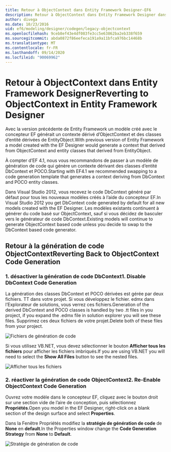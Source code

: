 ```yaml
---
title: Retour à ObjectContext dans Entity Framework Designer-EF6
description: Retour à ObjectContext dans Entity Framework Designer dans Entity Framework 6
author: divega
ms.date: 10/23/2016
uid: ef6/modeling/designer/codegen/legacy-objectcontext
ms.openlocfilehash: 9ceb8ef43e4df083fe3cc5e63862ba2eb338f659
ms.sourcegitcommit: abda0872f86eefeca191a9a11bfca976bc14468b
ms.translationtype: MT
ms.contentlocale: fr-FR
ms.lasthandoff: 09/14/2020
ms.locfileid: "90069962"
---
```

# <a name="reverting-to-objectcontext-in-entity-framework-designer"></a><span data-ttu-id="2d8bb-103">Retour à ObjectContext dans Entity Framework Designer</span><span class="sxs-lookup"><span data-stu-id="2d8bb-103">Reverting to ObjectContext in Entity Framework Designer</span></span>
<span data-ttu-id="2d8bb-104">Avec la version précédente de Entity Framework un modèle créé avec le concepteur EF générait un contexte dérivé d’ObjectContext et des classes d’entité dérivées de EntityObject.</span><span class="sxs-lookup"><span data-stu-id="2d8bb-104">With previous version of Entity Framework a model created with the EF Designer would generate a context that derived from ObjectContext and entity classes that derived from EntityObject.</span></span>

<span data-ttu-id="2d8bb-105">À compter d’EF 4.1, nous vous recommandons de passer à un modèle de génération de code qui génère un contexte dérivant des classes d’entité DbContext et POCO.</span><span class="sxs-lookup"><span data-stu-id="2d8bb-105">Starting with EF4.1 we recommended swapping to a code generation template that generates a context deriving from DbContext and POCO entity classes.</span></span>

<span data-ttu-id="2d8bb-106">Dans Visual Studio 2012, vous recevez le code DbContext généré par défaut pour tous les nouveaux modèles créés à l’aide du concepteur EF.</span><span class="sxs-lookup"><span data-stu-id="2d8bb-106">In Visual Studio 2012 you get DbContext code generated by default for all new models created with the EF Designer.</span></span> <span data-ttu-id="2d8bb-107">Les modèles existants continuent à générer du code basé sur ObjectContext, sauf si vous décidez de basculer vers le générateur de code DbContext.</span><span class="sxs-lookup"><span data-stu-id="2d8bb-107">Existing models will continue to generate ObjectContext based code unless you decide to swap to the DbContext based code generator.</span></span>

## <a name="reverting-back-to-objectcontext-code-generation"></a><span data-ttu-id="2d8bb-108">Retour à la génération de code ObjectContext</span><span class="sxs-lookup"><span data-stu-id="2d8bb-108">Reverting Back to ObjectContext Code Generation</span></span>

### <a name="1-disable-dbcontext-code-generation"></a><span data-ttu-id="2d8bb-109">1. désactiver la génération de code DbContext</span><span class="sxs-lookup"><span data-stu-id="2d8bb-109">1. Disable DbContext Code Generation</span></span>

<span data-ttu-id="2d8bb-110">La génération des classes DbContext et POCO dérivées est gérée par deux fichiers. TT dans votre projet. Si vous développez le fichier. edmx dans l’Explorateur de solutions, vous verrez ces fichiers.</span><span class="sxs-lookup"><span data-stu-id="2d8bb-110">Generation of the derived DbContext and POCO classes is handled by two .tt files in you project, if you expand the .edmx file in solution explorer you will see these files.</span></span> <span data-ttu-id="2d8bb-111">Supprimez ces deux fichiers de votre projet.</span><span class="sxs-lookup"><span data-stu-id="2d8bb-111">Delete both of these files from your project.</span></span>

![Fichiers de génération de code](~/ef6/media/codegenfiles.png)

<span data-ttu-id="2d8bb-113">Si vous utilisez VB.NET, vous devez sélectionner le bouton **Afficher tous les fichiers** pour afficher les fichiers imbriqués.</span><span class="sxs-lookup"><span data-stu-id="2d8bb-113">If you are using VB.NET you will need to select the **Show All Files** button to see the nested files.</span></span>

![Afficher tous les fichiers](~/ef6/media/showallfiles.png)

### <a name="2-re-enable-objectcontext-code-generation"></a><span data-ttu-id="2d8bb-115">2. réactiver la génération de code ObjectContext</span><span class="sxs-lookup"><span data-stu-id="2d8bb-115">2. Re-Enable ObjectContext Code Generation</span></span>

<span data-ttu-id="2d8bb-116">Ouvrez votre modèle dans le concepteur EF, cliquez avec le bouton droit sur une section vide de l’aire de conception, puis sélectionnez **Propriétés**.</span><span class="sxs-lookup"><span data-stu-id="2d8bb-116">Open you model in the EF Designer, right-click on a blank section of the design surface and select **Properties**.</span></span>

<span data-ttu-id="2d8bb-117">Dans la Fenêtre Propriétés modifiez la **stratégie de génération de code** de **None** en **default**.</span><span class="sxs-lookup"><span data-stu-id="2d8bb-117">In the Properties window change the **Code Generation Strategy** from **None** to **Default**.</span></span>

![Stratégie de génération de code](~/ef6/media/codegenstrategy.png)
